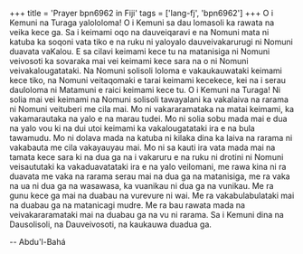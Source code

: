 +++
title = 'Prayer bpn6962 in Fiji'
tags = ['lang-fj', 'bpn6962']
+++
O i Kemuni na Turaga yalololoma! O i Kemuni sa dau lomasoli ka rawata na veika kece ga. Sa i keimami oqo na dauveiqaravi e na Nomuni mata ni katuba ka soqoni vata tiko e na ruku ni yaloyalo dauveivakarurugi ni Nomuni duavata vaKalou. E sa cilavi keimami kece tu na matanisiga ni Nomuni veivosoti ka sovaraka mai vei keimami kece sara na o ni Nomuni veivakalougatataki. Na Nomuni solisoli loloma e vakaukauwataki keimami kece tiko, na Nomuni veitaqomaki e tarai keimami kecekece, kei na i serau dauloloma ni Matamuni e raici keimami kece tu. O i Kemuni na Turaga! Ni solia mai vei keimami na Nomuni solisoli tawayalani ka vakalaiva na rarama ni Nomuni veituberi me cila mai. Mo ni vakararamataka na matai keimami, ka vakamarautaka na yalo e na marau tudei. Mo ni solia sobu mada mai e dua na yalo vou ki na dui utoi keimami ka vakalougatataki ira e na bula tawamudu. Mo ni dolava mada na katuba ni kilaka dina ka laiva na rarama ni vakabauta me cila vakayauyau mai. Mo ni sa kauti ira vata mada mai na tamata kece sara ki na dua ga na i vakaruru e na ruku ni drotini ni Nomuni veisaututaki ka vakaduavatataki ira e na yalo veilomani, me rawa kina ni ra duavata me vaka na rarama serau mai na dua ga na matanisiga, me ra vaka na ua ni dua ga na wasawasa, ka vuanikau ni dua ga na vunikau. Me ra gunu kece ga mai na duabau na vurevure ni wai. Me ra vakabulabulataki mai na duabau ga na matanicagi mudre. Me ra bau rawata mada na veivakararamataki mai na duabau ga na vu ni rarama. Sa i Kemuni dina na Dausolisoli, na Dauveivosoti, na kaukauwa duadua ga.

-- Abdu'l-Bahá
